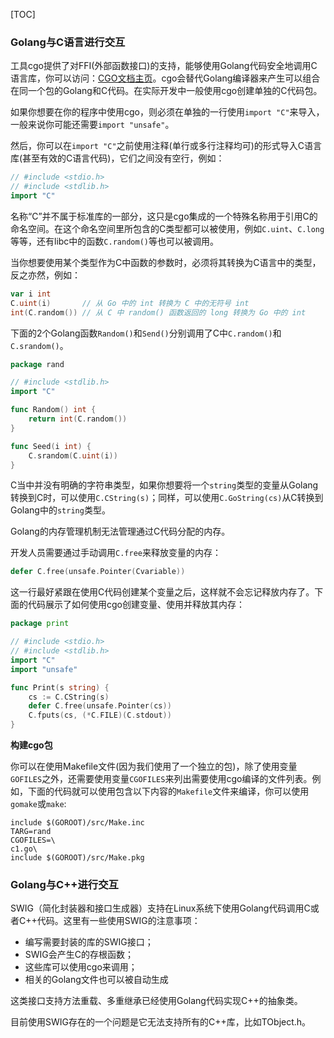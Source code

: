 [TOC]

### Golang与C语言进行交互

工具cgo提供了对FFI(外部函数接口)的支持，能够使用Golang代码安全地调用C语言库，你可以访问：[CGO文档主页](http://golang.org/cmd/cgo)。cgo会替代Golang编译器来产生可以组合在同一个包的Golang和C代码。在实际开发中一般使用cgo创建单独的C代码包。

如果你想要在你的程序中使用cgo，则必须在单独的一行使用`import "C"`来导入，一般来说你可能还需要`import "unsafe"`。

然后，你可以在`import "C"`之前使用注释(单行或多行注释均可)的形式导入C语言库(甚至有效的C语言代码)，它们之间没有空行，例如：

```go
// #include <stdio.h>
// #include <stdlib.h>
import "C"
```

名称“C”并不属于标准库的一部分，这只是cgo集成的一个特殊名称用于引用C的命名空间。在这个命名空间里所包含的C类型都可以被使用，例如`C.uint`、`C.long`等等，还有libc中的函数`C.random()`等也可以被调用。

当你想要使用某个类型作为C中函数的参数时，必须将其转换为C语言中的类型，反之亦然，例如：

```go
var i int
C.uint(i) 		// 从 Go 中的 int 转换为 C 中的无符号 int
int(C.random()) // 从 C 中 random() 函数返回的 long 转换为 Go 中的 int
```

下面的2个Golang函数`Random()`和`Send()`分别调用了C中`C.random()`和`C.srandom()`。

```go
package rand

// #include <stdlib.h>
import "C"

func Random() int {
	return int(C.random())
}

func Seed(i int) {
	C.srandom(C.uint(i))
}
```

C当中并没有明确的字符串类型，如果你想要将一个`string`类型的变量从Golang转换到C时，可以使用`C.CString(s)`；同样，可以使用`C.GoString(cs)`从C转换到Golang中的`string`类型。

Golang的内存管理机制无法管理通过C代码分配的内存。

开发人员需要通过手动调用`C.free`来释放变量的内存：

```go
defer C.free(unsafe.Pointer(Cvariable))
```

这一行最好紧跟在使用C代码创建某个变量之后，这样就不会忘记释放内存了。下面的代码展示了如何使用cgo创建变量、使用并释放其内存：

```go
package print

// #include <stdio.h>
// #include <stdlib.h>
import "C"
import "unsafe"

func Print(s string) {
	cs := C.CString(s)
	defer C.free(unsafe.Pointer(cs))
	C.fputs(cs, (*C.FILE)(C.stdout))
}
```

**构建cgo包**

你可以在使用Makefile文件(因为我们使用了一个独立的包)，除了使用变量`GOFILES`之外，还需要使用变量`CGOFILES`来列出需要使用cgo编译的文件列表。例如，下面的代码就可以使用包含以下内容的`Makefile`文件来编译，你可以使用`gomake`或`make`:

```shell
include $(GOROOT)/src/Make.inc
TARG=rand
CGOFILES=\
c1.go\
include $(GOROOT)/src/Make.pkg
```

### Golang与C++进行交互

SWIG（简化封装器和接口生成器）支持在Linux系统下使用Golang代码调用C或者C++代码。这里有一些使用SWIG的注意事项：

* 编写需要封装的库的SWIG接口；
* SWIG会产生C的存根函数；
* 这些库可以使用cgo来调用；
* 相关的Golang文件也可以被自动生成

这类接口支持方法重载、多重继承已经使用Golang代码实现C++的抽象类。

目前使用SWIG存在的一个问题是它无法支持所有的C++库，比如TObject.h。